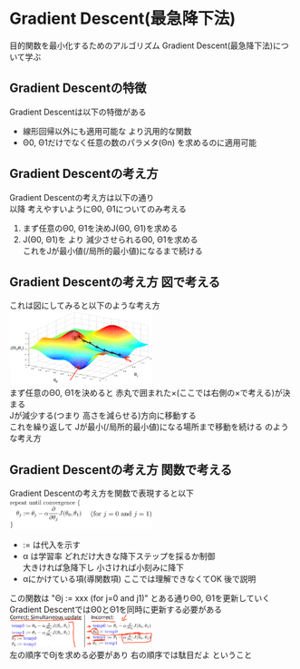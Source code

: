 # Gradient Descent(最急降下法)
目的関数を最小化するためのアルゴリズム Gradient Descent(最急降下法)について学ぶ  

## Gradient Descentの特徴
Gradient Descentは以下の特徴がある
* 線形回帰以外にも適用可能な より汎用的な関数
* Θ0, Θ1だけでなく任意の数のパラメタ(Θn) を求めるのに適用可能

## Gradient Descentの考え方
Gradient Descentの考え方は以下の通り  
以降 考えやすいようにΘ0, Θ1についてのみ考える
1. まず任意のΘ0, Θ1を決めJ(Θ0, Θ1)を求める
1. J(Θ0, Θ1)を より 減少させられるΘ0, Θ1を求める  
   これをJが最小値(/局所的最小値)になるまで続ける  

## Gradient Descentの考え方 図で考える
これは図にしてみると以下のような考え方  
<img src="../../img/01_08_gradient_descent_graph.png" width=50%>  
まず任意のΘ0, Θ1を決めると 赤丸で囲まれた×(ここでは右側の×で考える)が決まる  
Jが減少する(つまり 高さを減らせる)方向に移動する  
これを繰り返して Jが最小(/局所的最小値)になる場所まで移動を続ける のような考え方  

## Gradient Descentの考え方 関数で考える
Gradient Descentの考え方を関数で表現すると以下  
<img src="../../img/01_08_gradient_descent_algorithm.png" width=50%>  
* := は代入を示す
* α は学習率 どれだけ大きな降下ステップを採るか制御  
  大きければ急降下し 小さければ小刻みに降下
* αにかけている項(導関数項) ここでは理解できなくてOK 後で説明

この関数は "Θj := xxx (for j=0 and j1)" とある通りΘ0, Θ1を更新していく  
Gradient DescentではΘ0とΘ1を同時に更新する必要がある  
<img src="../../img/01_08_gradient_descent_algorithm_simultaneous.png" width=50%>  
左の順序でΘjを求める必要があり 右の順序では駄目だよ ということ
